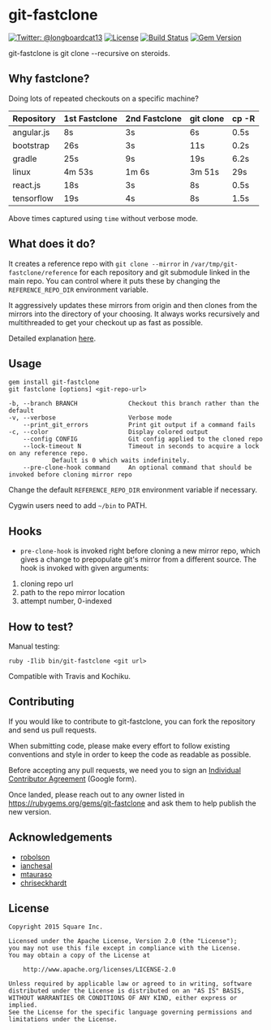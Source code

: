 git-fastclone
=============

[![Twitter: @longboardcat13](https://img.shields.io/badge/contact-@longboardcat13-blue.svg?style=flat)](https://twitter.com/longboardcat13)
[![License](https://img.shields.io/badge/license-Apache-green.svg?style=flat)](https://github.com/square/git-fastclone/blob/master/LICENSE)
[![Build Status](https://travis-ci.org/square/git-fastclone.svg?branch=master)](https://travis-ci.org/square/git-fastclone)
[![Gem Version](https://badge.fury.io/rb/git-fastclone.svg)](http://badge.fury.io/rb/git-fastclone)

git-fastclone is git clone --recursive on steroids.


Why fastclone?
--------------
Doing lots of repeated checkouts on a specific machine?

| Repository | 1st Fastclone | 2nd Fastclone | git clone | cp -R |
| -----------|---------------|---------------|-----------|-------|
| angular.js |    8s         |     3s        | 6s        | 0.5s  |
| bootstrap  |    26s        |     3s        | 11s       | 0.2s  |
| gradle     |    25s        |     9s        | 19s       | 6.2s  |
| linux      |    4m 53s     |     1m 6s     | 3m 51s    | 29s   |
| react.js   |    18s        |     3s        | 8s        | 0.5s  |
| tensorflow |    19s        |     4s        | 8s        | 1.5s  |

Above times captured using `time` without verbose mode.


What does it do?
----------------
It creates a reference repo with `git clone --mirror` in `/var/tmp/git-fastclone/reference` for each
repository and git submodule linked in the main repo. You can control where it puts these by
changing the `REFERENCE_REPO_DIR` environment variable.

It aggressively updates these mirrors from origin and then clones from the mirrors into the
directory of your choosing. It always works recursively and multithreaded to get your checkout up as
fast as possible.

Detailed explanation [here](https://developer.squareup.com/blog/introducing-git-fastclone/).


Usage
-----
    gem install git-fastclone
    git fastclone [options] <git-repo-url>

    -b, --branch BRANCH              Checkout this branch rather than the default
    -v, --verbose                    Verbose mode
        --print_git_errors           Print git output if a command fails
    -c, --color                      Display colored output
        --config CONFIG              Git config applied to the cloned repo
        --lock-timeout N             Timeout in seconds to acquire a lock on any reference repo.
                Default is 0 which waits indefinitely.
        --pre-clone-hook command     An optional command that should be invoked before cloning mirror repo

Change the default `REFERENCE_REPO_DIR` environment variable if necessary.

Cygwin users need to add `~/bin` to PATH.


Hooks
-----

- `pre-clone-hook` is invoked right before cloning a new mirror repo, which gives a change to prepopulate git's mirror from a different source.
The hook is invoked with given arguments:
1. cloning repo url
1. path to the repo mirror location
1. attempt number, 0-indexed

How to test?
------------
Manual testing:

    ruby -Ilib bin/git-fastclone <git url>

Compatible with Travis and Kochiku.


Contributing
------------
If you would like to contribute to git-fastclone, you can fork the repository and send us pull
requests.

When submitting code, please make every effort to follow existing conventions and style in order to
keep the code as readable as possible.

Before accepting any pull requests, we need you to sign an [Individual Contributor Agreement](https://docs.google.com/a/squareup.com/forms/d/13WR8m5uZ2nAkJH41k7GdVBXAAbzDk00vxtEYjd6Imzg/viewform?formkey=dDViT2xzUHAwRkI3X3k5Z0lQM091OGc6MQ&ndplr=1)
(Google form).

Once landed, please reach out to any owner listed in https://rubygems.org/gems/git-fastclone and ask them to help publish the new version.


Acknowledgements
----------------
* [robolson](https://github.com/robolson)
* [ianchesal](https://github.com/ianchesal)
* [mtauraso](https://github.com/mtauraso)
* [chriseckhardt](https://github.com/chriseckhardt)


License
-------
    Copyright 2015 Square Inc.

    Licensed under the Apache License, Version 2.0 (the "License");
    you may not use this file except in compliance with the License.
    You may obtain a copy of the License at

        http://www.apache.org/licenses/LICENSE-2.0

    Unless required by applicable law or agreed to in writing, software
    distributed under the License is distributed on an "AS IS" BASIS,
    WITHOUT WARRANTIES OR CONDITIONS OF ANY KIND, either express or implied.
    See the License for the specific language governing permissions and
    limitations under the License.
